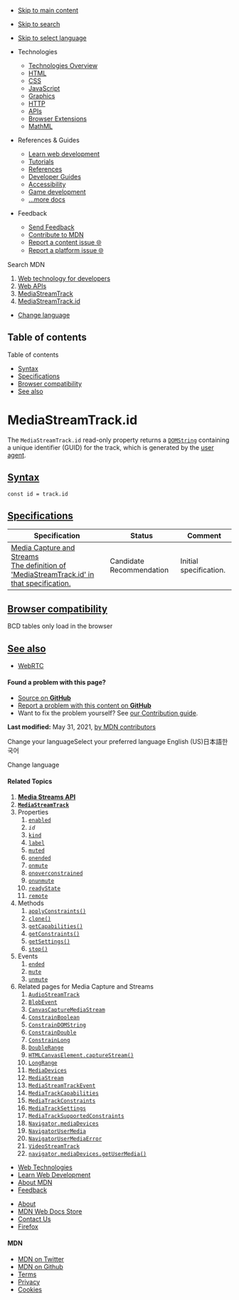 -   <a href="#content" id="skip-main">Skip to main content</a>
-   <a href="#main-q" id="skip-search">Skip to search</a>
-   <a href="#select-language" id="skip-select-language">Skip to select language</a>

-   Technologies
    -   [Technologies Overview](https://developer.mozilla.org/en-US/docs/Web)
    -   [HTML](https://developer.mozilla.org/en-US/docs/Web/HTML)
    -   [CSS](https://developer.mozilla.org/en-US/docs/Web/CSS)
    -   [JavaScript](https://developer.mozilla.org/en-US/docs/Web/JavaScript)
    -   [Graphics](https://developer.mozilla.org/en-US/docs/Web/Guide/Graphics)
    -   [HTTP](https://developer.mozilla.org/en-US/docs/Web/HTTP)
    -   [APIs](https://developer.mozilla.org/en-US/docs/Web/API)
    -   [Browser Extensions](https://developer.mozilla.org/en-US/docs/Mozilla/Add-ons/WebExtensions)
    -   [MathML](https://developer.mozilla.org/en-US/docs/Web/MathML)
-   References & Guides
    -   [Learn web development](https://developer.mozilla.org/en-US/docs/Learn)
    -   [Tutorials](https://developer.mozilla.org/en-US/docs/Web/Tutorials)
    -   [References](https://developer.mozilla.org/en-US/docs/Web/Reference)
    -   [Developer Guides](https://developer.mozilla.org/en-US/docs/Web/Guide)
    -   [Accessibility](https://developer.mozilla.org/en-US/docs/Web/Accessibility)
    -   [Game development](https://developer.mozilla.org/en-US/docs/Games)
    -   [...more docs](https://developer.mozilla.org/en-US/docs/Web)
-   Feedback
    -   [Send Feedback](https://developer.mozilla.org/en-US/docs/MDN/Contribute/Feedback)
    -   [Contribute to MDN](https://developer.mozilla.org/en-US/docs/MDN/Contribute)
    -   [Report a content issue 🌐](https://github.com/mdn/content/issues/new)
    -   [Report a platform issue 🌐](https://github.com/mdn/yari/issues/new)

Search MDN

1.  <a href="https://developer.mozilla.org/en-US/docs/Web" class="breadcrumb"><span data-property="name">Web technology for developers</span></a>
2.  <a href="https://developer.mozilla.org/en-US/docs/Web/API" class="breadcrumb"><span data-property="name">Web APIs</span></a>
3.  <a href="../MediaStreamTrack.html" class="breadcrumb-penultimate"><span data-property="name">MediaStreamTrack</span></a>
4.  <a href="id.html" class="breadcrumb-current-page"><span data-property="name">MediaStreamTrack.id</span></a>

-   <a href="#select-language" class="language-icon"><span class="show-desktop">Change language</span></a>

Table of contents
-----------------

Table of contents

-   [Syntax](#syntax)
-   [Specifications](#specifications)
-   [Browser compatibility](#browser_compatibility)
-   [See also](#see_also)

MediaStreamTrack.id
===================

The `MediaStreamTrack.id` read-only property returns a [`DOMString`](../DOMString.html) containing a unique identifier (GUID) for the track, which is generated by the [user agent](https://developer.mozilla.org/en-US/docs/Glossary/User_agent).

[Syntax](#syntax "Permalink to Syntax")
---------------------------------------

    const id = track.id

[Specifications](#specifications "Permalink to Specifications")
---------------------------------------------------------------

<table><thead><tr class="header"><th>Specification</th><th>Status</th><th>Comment</th></tr></thead><tbody><tr class="odd"><td><a href="https://w3c.github.io/mediacapture-main/#dom-mediastreamtrack-id" class="external">Media Capture and Streams<br />
<span class="small">The definition of 'MediaStreamTrack.id' in that specification.</span></a></td><td><span class="spec-cr">Candidate Recommendation</span></td><td>Initial specification.</td></tr></tbody></table>

[Browser compatibility](#browser_compatibility "Permalink to Browser compatibility")
------------------------------------------------------------------------------------

BCD tables only load in the browser

[See also](#see_also "Permalink to See also")
---------------------------------------------

-   [WebRTC](../WebRTC_API.html)

#### Found a problem with this page?

-   [Source on **GitHub**](https://github.com/mdn/content/blob/main/files/en-us/web/api/mediastreamtrack/id/index.html "Folder: en-us/web/api/mediastreamtrack/id (Opens in a new tab)")
-   [Report a problem with this content on **GitHub**](https://github.com/mdn/content/issues/new?body=MDN+URL%3A+https%3A%2F%2Fdeveloper.mozilla.org%2Fen-US%2Fdocs%2FWeb%2FAPI%2FMediaStreamTrack%2Fid%0A%0A%23%23%23%23+What+information+was+incorrect%2C+unhelpful%2C+or+incomplete%3F%0A%0A%0A%23%23%23%23+Specific+section+or+headline%3F%0A%0A%0A%23%23%23%23+What+did+you+expect+to+see%3F%0A%0A%0A%23%23%23%23+Did+you+test+this%3F+If+so%2C+how%3F%0A%0A%0A%3C%21--+Do+not+make+changes+below+this+line+--%3E%0A%3Cdetails%3E%0A%3Csummary%3EMDN+Content+page+report+details%3C%2Fsummary%3E%0A%0A*+Folder%3A+%60en-us%2Fweb%2Fapi%2Fmediastreamtrack%2Fid%60%0A*+MDN+URL%3A+https%3A%2F%2Fdeveloper.mozilla.org%2Fen-US%2Fdocs%2FWeb%2FAPI%2FMediaStreamTrack%2Fid%0A*+GitHub+URL%3A+https%3A%2F%2Fgithub.com%2Fmdn%2Fcontent%2Fblob%2Fmain%2Ffiles%2Fen-us%2Fweb%2Fapi%2Fmediastreamtrack%2Fid%2Findex.html%0A*+Last+commit%3A+https%3A%2F%2Fgithub.com%2Fmdn%2Fcontent%2Fcommit%2F5737ba49f3f0c3fc7587d329f1362a7a66afdd80%0A*+Document+last+modified%3A+2021-05-31T16%3A58%3A42.000Z%0A%0A%3C%2Fdetails%3E&title=Issue+with+%22MediaStreamTrack.id%22%3A+%28short+summary+here+please%29&labels=Content%3AWebAPI%2Cneeds-triage "This will take you to https://github.com/mdn/content to file a new issue")
-   Want to fix the problem yourself? See [our Contribution guide](https://github.com/mdn/content/blob/main/README.md).

**Last modified:** May 31, 2021, [by MDN contributors](id/contributors.txt)

Change your languageSelect your preferred language English (US)日本語한국어

Change language

#### Related Topics

1.  **[Media Streams API](../Media_Streams_API.html)**
2.  **[`MediaStreamTrack`](../MediaStreamTrack.html)**
3.  Properties
    1.  [`enabled`](enabled.html)
    2.  *`id`*
    3.  [`kind`](kind.html)
    4.  [`label`](label.html)
    5.  [`muted`](muted.html)
    6.  [`onended`](onended.html)
    7.  [`onmute`](onmute.html)
    8.  [`onoverconstrained`](onoverconstrained.html)
    9.  [`onunmute`](onunmute.html)
    10. [`readyState`](readyState.html)
    11. [`remote`](remote.html)
4.  Methods
    1.  [`applyConstraints()`](applyConstraints.html)
    2.  [`clone()`](clone.html)
    3.  [`getCapabilities()`](getCapabilities.html)
    4.  [`getConstraints()`](getConstraints.html)
    5.  [`getSettings()`](getSettings.html)
    6.  [`stop()`](stop.html)
5.  Events
    1.  [`ended`](ended_event.html)
    2.  [`mute`](mute_event.html)
    3.  [`unmute`](unmute_event.html)
6.  Related pages for Media Capture and Streams
    1.  [`AudioStreamTrack`](../AudioStreamTrack.html)
    2.  [`BlobEvent`](../BlobEvent.html)
    3.  [`CanvasCaptureMediaStream`](../CanvasCaptureMediaStreamTrack.html)
    4.  [`ConstrainBoolean`](../ConstrainBoolean.html)
    5.  [`ConstrainDOMString`](../ConstrainDOMString.html)
    6.  [`ConstrainDouble`](../ConstrainDouble.html)
    7.  [`ConstrainLong`](../ConstrainULong.html)
    8.  [`DoubleRange`](../DoubleRange.html)
    9.  [`HTMLCanvasElement.captureStream()`](../HTMLCanvasElement/captureStream.html)
    10. [`LongRange`](../ULongRange.html)
    11. [`MediaDevices`](../MediaDevices.html)
    12. [`MediaStream`](../MediaStream.html)
    13. [`MediaStreamTrackEvent`](../MediaStreamTrackEvent.html)
    14. [`MediaTrackCapabilities`](../MediaTrackCapabilities.html)
    15. [`MediaTrackConstraints`](../MediaTrackConstraints.html)
    16. [`MediaTrackSettings`](../MediaTrackSettings.html)
    17. [`MediaTrackSupportedConstraints`](../MediaTrackSupportedConstraints.html)
    18. [`Navigator.mediaDevices`](../Navigator/mediaDevices.html)
    19. [`NavigatorUserMedia`](../NavigatorUserMedia.html)
    20. [`NavigatorUserMediaError`](../NavigatorUserMediaError.html)
    21. [`VideoStreamTrack`](../VideoStreamTrack.html)
    22. [`navigator.mediaDevices.getUserMedia()`](../MediaDevices/getUserMedia.html)

-   [Web Technologies](https://developer.mozilla.org/en-US/docs/Web)
-   [Learn Web Development](https://developer.mozilla.org/en-US/docs/Learn)
-   [About MDN](https://developer.mozilla.org/en-US/docs/MDN/About)
-   [Feedback](https://developer.mozilla.org/en-US/docs/MDN/Feedback)

<!-- -->

-   [About](https://www.mozilla.org/about/)
-   [MDN Web Docs Store](https://shop.spreadshirt.com/mdn-store/)
-   [Contact Us](https://www.mozilla.org/contact/)
-   [Firefox](https://www.mozilla.org/firefox/?utm_source=developer.mozilla.org&utm_campaign=footer&utm_medium=referral)

#### MDN

-   <a href="https://twitter.com/mozdevnet" class="social-icon twitter"><span class="visually-hidden">MDN on Twitter</span></a>
-   <a href="https://github.com/mdn/" class="social-icon github"><span class="visually-hidden">MDN on Github</span></a>
-   [Terms](https://www.mozilla.org/about/legal/terms/mozilla)
-   [Privacy](https://www.mozilla.org/privacy/websites/)
-   [Cookies](https://www.mozilla.org/privacy/websites/#cookies)
